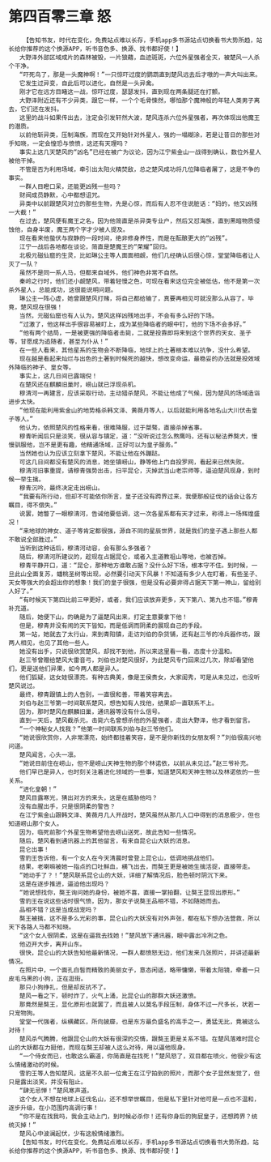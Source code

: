 # 第四百零三章 怒
        【告知书友，时代在变化，免费站点难以长存，手机app多书源站点切换看书大势所趋，站长给你推荐的这个换源APP，听书音色多、换源、找书都好使！】
       大野泽外部区域成片的森林被毁，一片狼藉，血迹斑斑，六位外星强者全灭，被楚风一人杀个干净。
       “吓死鸟了，那是一头魔神啊！”一只惊吓过度的鹦鹉直到楚风远去后才嗷的一声大叫出来。
       它发生过异变，自此后可以进化，自然是一头异禽。
       刚才它在远方目睹这一战，惊吓过度，瑟瑟发抖，直到现在两条腿还在打颤。
       大野泽附近还有不少异类，跟它一样，一个个毛骨悚然，哪怕那个魔神般的年轻人类男子离去，它们还在发抖。
       这里的战斗如果传出去，注定会引发轩然大波，楚风连杀六位外星强者，再次体现出他魔王的潜质。
       以前他斩异类，压制海族，而现在又开始针对外星人，强的一塌糊涂，若是让昔日的那些对手知晓，一定会惶恐与愤愤，这还有天理吗？
       事实上这几天楚风的“凶名”已经在被广为议论，因为江宁紫金山一战得到确认，数位外星人被他干掉。
       不管是否为利用场域，牵引出太阳火精焚敌，总之楚风成功将几位降临者屠了，这是不争的事实。
       一群人目瞪口呆，还能更凶残一些吗？
       财阀成员静默，心中都想诅咒。
       异类中以前跟楚风对立的那些生物，先是心惊，而后有人忍不住说脏话：“妈的，他又凶残一大截！”
       在过去，楚风便有魔王之名，因为他简直是杀异类专业户，然后又怼海族，直到黑暗物质侵蚀他，自身半废，魔王两个字才少被人提及。
       现在看来他蛰伏与寂静的一段时间，绝非修身养性，而是在酝酿更大的“凶残”。
       江宁一战后各地都在谈论，简直是楚魔王的“荣耀”回归。
       北极元磁仙窟的生灵，比如琳公主等人面面相觑，他们几经确认后很心惊，堂堂降临者让人灭了一队？
       虽然不是同一系人马，但都来自域外，他们神色非常不自然。
       秦岭之行时，他们还小觑楚风，带着轻慢之色，可现在看来这位完全被低估，他不是第一次杀外星人，总能成功，这很能说明问题。
       琳公主一阵心虚，她曾跟楚风打赌，将自己都给输了，真要再相见可就没那么从容了。毕竟，楚风现在很强！
       当然，元磁仙窟也有人认为，楚风这样凶残地出手，不会有多么好的下场。
       “过激了，他这样出手很容易被盯上，成为某些降临者的眼中钉，他的下场不会多好。”
       “他有两个结局，一是被更强的降临者击毙，二就是投靠即将来到这个世界的天女、圣子等，甘愿成为追随者，甚至为仆从！”
       在一些人看来，其他星系的生物会不断降临，地球上的土著根本难以抗争，没什么希望。
       现在越是看起来灿烂与出色的土著到时候死的越快，想改变命运，最稳妥的办法就是投效域外降临的神子、皇女等。
       事实上，这几日间已露端倪！
       在楚风还在麒麟旧巢时，崂山就已浮现杀机。
       穆清河一再建言，应该采取行动，主动猎杀楚风，不能让他成了气候，因为楚风的场域造诣进步太快。
       “他现在能利用紫金山的地势格杀韩文泽、黄薇月等人，以后就能利用各地名山大川伏击皇子等人。”
       他认为，依照楚风的性格来看，很难降服，过于桀骜，直接杀掉省事。
       穆青听闻后只是淡笑，很从容与镇定，道：“没听说过怎么熬鹰吗，还有以秘法养獒犬，慢慢驯服他，岂不是更有趣，他精通场域，正好可以为皇子服务。”
       当然她也认为应该立刻拿下楚风，不能让他在外蹦跶。
       可这几日间都没有楚风的消息，她坐镇崂山，静等他上门自投罗网，看起来已然失败。
       穆清河旧事重提，请穆青强势出击，扫平昆仑，灭掉武当山老宗师等，逼迫楚风现身，到时候一举生擒。
       穆青沉吟，最终决定走出崂山。
       “我要有所行动，但却不可能依你所言，皇子还没有跨界过来，我便那般征伐的话会让各方瞩目，得不偿失。”
       说罢，她瞥了一眼穆清河，告诫他要低调，这一次各星系都有天才过来，称得上一场辉煌盛况！
       “来地球的神女、道子等肯定都很强，源自不同的星辰世界，就是我们的皇子遇上那些人都不敢说全部胜过。”
       当听到这种话后，穆清河动容，会有那么多强者？
       随后，穆清河所建议的，趁现在占据昆仑，或者入主道教祖山等地，也被否掉。
       穆青平静开口，道：“昆仑，那种地方谁敢占据？没什么好下场，根本守不住。到时候，一旦此山全面复苏，蟠桃圣树等出现，必然要引动天下风暴！不知道有多少人在盯着，有些圣子、天女等强大的会超出你的想象！我们的皇子很强，但是没有必要非得占据天下第一神山，留给别人好了。”
       “有时候天下第四比前三甲更好，或者，我们应该放弃更多，天下第八、第九也不错。”穆青补充道。
       随后，她便下山，的确是为了逼楚风出来，打定主意要拿下他！
       但是，穆青并没有闹的天下皆知，而是低调而阴柔的展现自己的手段。
       第一站，她就去了太行山，来到青阳镇，走访刘伯的杂货铺，还有赵三爷的冷兵器作坊，跟两人相见，也见了其他一些人。
       她没有出手，只说很欣赏楚风，却找不到他，所以来这里看一看，态度十分温和。
       赵三爷曾赠给楚风大雷音弓，刘伯也对楚风很好，为此楚风专门回来过几次，除却看望他们，更是送他们异果，如今两人都是异人。
       他们狐疑，这女娃很漂亮，有种古典美，像是王侯贵女，大家闺秀，可是从未见过，也没听楚风说过。
       最终，穆青跟镇上的人告别，一直很和善，带着笑容离去。
       刘伯与赵三爷第一时间联系楚风，想告知有人找他，结果却一直联系不上。
       因为，那时楚风在麒麟旧巢，通讯器等没有什么信号。
       直到一天后，楚风截杀元，击毙六名曾想杀他的外星强者，走出大野泽，他才看到留言。
       “一个神秘女人找我？”他第一时间联系刘伯与赵三爷他们。
       “她说很欣赏你，人非常漂亮，始终都挂着笑容，是不是你新找的女朋友啊？”刘伯很高兴地问道。
       楚风闻言，心头一凛。
       “她说目前住在崂山，但不是崂山天神生物的那个林诺依，以前从未见过。”赵三爷补充。
       他们早已是异人，也时刻关注着进化领域的一些事，知道楚风和天神生物以及林诺依的一些关系。
       “进化皇朝！”
       楚风目露寒光，猜出对方的来头，这是在威胁他吗？
       没有血腥出手，只是很阴柔的警告？
       在江宁紫金山跟韩文泽、黄薇月几人开战时，楚风虽然从那几人口中得到的消息极少，但也知道崂山那个女人。
       因为，临死前那个外星生物希望他去崂山送死，故此告知一些情况。
       随后，楚风看到通讯器上的其他留言，有来自昆仑山大妖的消息。
       昆仑出事！
       雪豹王告诉他，有一个女人在今天清晨时曾登上昆仑山，低调地挑战他们。
       结果，老喇嘛被她一指点的口吐鲜血，横飞出去，而獒王更是被她生擒活捉，直接带走。
       “她动手了？！”楚风联系昆仑山的大妖，详细了解情况后，脸色顿时阴沉下来。
       这是在逐步推进，逼迫他出现吗？
       “她说想找你，獒王询问她的身份，被她不喜，直接一掌拍翻，让獒王显现出原形。”
       雪豹王在说这些话时很气愤，因为，那女子说獒王品相不错，不如随她而去。
       品相不错？这是当成战宠吗？
       獒王被擒，这不是多么光彩的事，昆仑山的大妖没有对外声张，都在私下想办法营救，所以天下各路人马都不知晓。
       “这个女人很阴柔，这是在逼我去找她！”楚风放下通讯器，眼中露出冷冽之色。
       他迈开大步，离开山东。
       很快，昆仑山的大妖告知他最新情况，一群人都愤怒无边，他们发来几张照片，并讲述最新情况。
       在照片中，一个面孔白皙而精致的美丽女子，意态闲适，略带慵懒，带着太阳镜，牵着一只皮毛乌黑的小狗，正在逛街。
       那只小狗挣扎，但是却反抗不了。
       楚风一看之下，顿时炸了，火气上涌，比昆仑山的那群大妖还激愤。
       那竟然是獒王，显化原形也就罢了，而且被人以莫名手段压制，身体不过一尺多长，状若一只宠物狗。
       堂堂一代强者，纵横藏区，所向披靡，也是东方最负盛名的高手之一，勇猛无比，竟被这么对待！
       楚风杀气腾腾，他跟昆仑山的大妖有很深的交情，跟獒王更是关系不错。在楚风落难时昆仑山的大妖都在力挺他，而现在獒王却被人这么对待，用以逼他现身。
       “一个侍女而已，也敢这么霸道，你简直是在找死！”楚风怒了，双目都在喷火，他很少有这么情绪激动的时候。
       雪豹王等人告知楚风，这是不久前一位禽王在江宁拍到的照片，而那个女子显然发觉了，但只是露出淡笑，并没有阻止。
       “肆无忌惮！”楚风寒声道。
       这个女人不想在地球上征伐名山，还不想举世瞩目，但是私下里针对他可是一点也不温和，逐步升级，在小范围内高调行事！
       “你不是在找我吗，我会主动上门，到时候必杀你！还有你身后的狗屁皇子，还想跨界？统统灭掉！”
       楚风心中波澜起伏，少有这般情绪激烈。
       【告知书友，时代在变化，免费站点难以长存，手机app多书源站点切换看书大势所趋，站长给你推荐的这个换源APP，听书音色多、换源、找书都好使！】